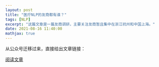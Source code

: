 ```yaml
---
layout: post
title: "医疗NLP的友商都有谁？"
tags: [NLP]
excerpt: "这篇文章是一篇友商调研，主要关注友商暂且集中在浙江杭州和中国上海。"
date: 2021-08-16 11:40:00
mathjax: true
---
```


从公众号迁移过来，直接给出文章链接：

[阅读文章](https://mp.weixin.qq.com/s/fDgnfZS49gFJM2pl_AtAxQ)